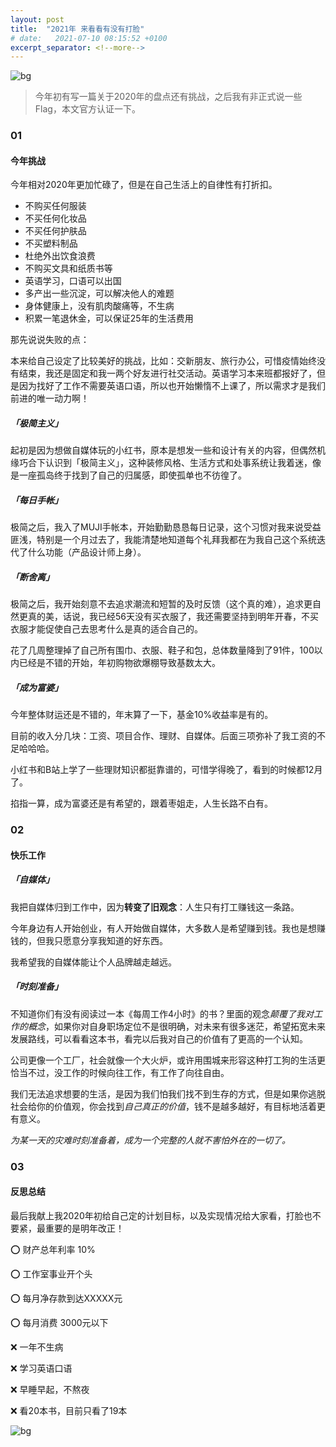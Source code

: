 ```yaml
---
layout: post
title:  "2021年 来看看有没有打脸"
# date:   2021-07-10 08:15:52 +0100
excerpt_separator: <!--more-->
---
```


![bg](https://blog.dosth.cool/assets/img/2.png)

<!--more-->


> 今年初有写一篇关于2020年的盘点还有挑战，之后我有非正式说一些Flag，本文官方认证一下。


### 01

#### 今年挑战

今年相对2020年更加忙碌了，但是在自己生活上的自律性有打折扣。

- 不购买任何服装
- 不买任何化妆品
- 不买任何护肤品
- 不买塑料制品
- 杜绝外出饮食浪费
- 不购买文具和纸质书等
- 英语学习，口语可以出国
- 多产出一些沉淀，可以解决他人的难题
- 身体健康上，没有肌肉酸痛等，不生病
- 积累一笔退休金，可以保证25年的生活费用

那先说说失败的点：

本来给自己设定了比较美好的挑战，比如：交新朋友、旅行办公，可惜疫情始终没有结束，我还是固定和我一两个好友进行社交活动。英语学习本来班都报好了，但是因为找好了工作不需要英语口语，所以也开始懒惰不上课了，所以需求才是我们前进的唯一动力啊！

##### 「极简主义」

起初是因为想做自媒体玩的小红书，原本是想发一些和设计有关的内容，但偶然机缘巧合下认识到「极简主义」，这种装修风格、生活方式和处事系统让我着迷，像是一座孤岛终于找到了自己的归属感，即使孤单也不彷徨了。

##### 「每日手帐」

极简之后，我入了MUJI手帐本，开始勤勤恳恳每日记录，这个习惯对我来说受益匪浅，特别是一个月过去了，我能清楚地知道每个礼拜我都在为我自己这个系统迭代了什么功能（产品设计师上身）。

##### 「断舍离」

极简之后，我开始刻意不去追求潮流和短暂的及时反馈（这个真的难），追求更自然更真的美，话说，我已经56天没有买衣服了，我还需要坚持到明年开春，不买衣服才能促使自己去思考什么是真的适合自己的。

花了几周整理掉了自己所有围巾、衣服、鞋子和包，总体数量降到了91件，100以内已经是不错的开始，年初购物欲爆棚导致基数太大。

##### 「成为富婆」

今年整体财运还是不错的，年末算了一下，基金10%收益率是有的。

目前的收入分几块：工资、项目合作、理财、自媒体。后面三项弥补了我工资的不足哈哈哈。

小红书和B站上学了一些理财知识都挺靠谱的，可惜学得晚了，看到的时候都12月了。

掐指一算，成为富婆还是有希望的，跟着枣姐走，人生长路不白有。

### 02
#### 快乐工作

##### 「自媒体」

我把自媒体归到工作中，因为**转变了旧观念**：人生只有打工赚钱这一条路。

今年身边有人开始创业，有人开始做自媒体，大多数人是希望赚到钱。我也是想赚钱的，但我只愿意分享我知道的好东西。

我希望我的自媒体能让个人品牌越走越远。


##### 「时刻准备」

不知道你们有没有阅读过一本《每周工作4小时》的书？里面的观念*颠覆了我对工作的概念*，如果你对自身职场定位不是很明确，对未来有很多迷茫，希望拓宽未来发展路线，可以看看这本书，看完以后我对自己的价值有了更高的一个认知。

公司更像一个工厂，社会就像一个大火炉，或许用围城来形容这种打工狗的生活更恰当不过，没工作的时候向往工作，有工作了向往自由。

我们无法追求想要的生活，是因为我们怕我们找不到生存的方式，但是如果你逃脱社会给你的价值观，你会找到*自己真正的价值*，钱不是越多越好，有目标地活着更有意义。

*为某一天的灾难时刻准备着，成为一个完整的人就不害怕外在的一切了。*


### 03
#### 反思总结

最后我献上我2020年初给自己定的计划目标，以及实现情况给大家看，打脸也不要紧，最重要的是明年改正！


⭕️ 财产总年利率 10%

⭕️ 工作室事业开个头

⭕️ 每月净存款到达XXXXX元

⭕️ 每月消费 3000元以下

❌ 一年不生病

❌ 学习英语口语

❌ 早睡早起，不熬夜

❌ 看20本书，目前只看了19本


![bg](https://blog.dosth.cool/assets/img/end.png)
